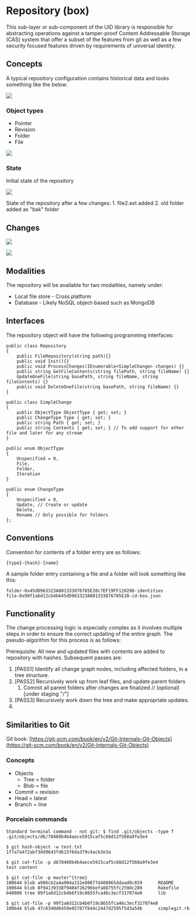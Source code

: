 # Repository (box)

This sub-layer or sub-component of the UID library is responsible for abstracting operations against a tamper-proof Content Addressable Storage (CAS) system that offer a subset of the features from git as well as a few security focused features driven by requirements of universal identity.

## Concepts

A typical repository configuration contains historical data and looks something like the below:

![](<../../../../.gitbook/assets/image (5).png>)

### **Object types**

* Pointer
* Revision
* Folder
* File

![](<../../../../.gitbook/assets/image (1).png>)

### State

Initial state of the repository

![](<../../../../.gitbook/assets/image (2).png>)

State of the repository after a few changes: 1. file2.ext added 2. old folder added as "bak" folder

## Changes

![](<../../../../.gitbook/assets/image (4).png>)

![](../../../../.gitbook/assets/image.png)

## Modalities

The repository will be available for two modalities, namely under:

* Local file store - Cross platform
* Database - Likely NoSQL object-based such as MongoDB

## Interfaces

The repository object will have the following programming interfaces:

```
public class Repository
{
    public FileRepository(string path){}
    public void Init(){}
    public void ProcessChanges(IEnumerable<SimpleChange> changes) {}
    public string GetFileContents(string filePath, string fileName) {}
    UpdateOneFile(string basePath, string fileName, string fileContents) {}
    public void DeleteOneFile(string basePath, string fileName) {}
} 
    
public class SimpleChange
{
    public ObjectType ObjectType { get; set; }
    public ChangeType Type { get; set; }
    public string Path { get; set; }
    public string Contents { get; set; } // To add support for other file and later for any stream
}

public enum ObjectType
{
    Unspecified = 0,
    File,
    Folder,
    Iteration
}

public enum ChangeType 
{ 
    Unspecified = 0,
    Update, // Create or update
    Delete, 
    Rename // Only possible for folders
};
```

## Conventions

Convention for contents of a folder entry are as follows:

```
{type}-{hash}-{name}
```

A sample folder entry containing a file and a folder will look something like this:

```
folder-0x45dD963323A801333876785E20c7EF19FF120208-identities
file-0x99f1a6d12cb4b645dD963323A801333876785E20-id-box.json
```

## Functionality

The change processing logic is especially complex as it involves multiple steps in order to ensure the correct updating of the entire graph. The pseudo-algorithm for this process is as follows:

Prerequisite: All new and updated files with contents are added to repository with hashes. Subsequent passes are:

1. \[PASS1] Identify all change graph nodes, including affected folders, in a tree structure.
2. \[PASS2] Recursively work up from leaf files, and update parent folders
   1. Commit all parent folders after changes are finalized // (optional) \[under staging "/"]
3. &#x20;\[PASS3] Recursively work down the tree and make appropriate updates.
4.

## Similarities to Git

Git book: [https://git-scm.com/book/en/v2/Git-Internals-Git-Objects](https://git-scm.com/book/en/v2/Git-Internals-Git-Objects)

### Concepts&#x20;

* Objects
  * Tree = folder
  * Blob = file
* Commit = revision
* Head = latest
* Branch = line&#x20;

### Porcelain commands

```
Standard terminal command - not git: $ find .git/objects -type f
.git/objects/d6/70460b4b4aece5915caf5c68d12f560a9fe3e4
 
$ git hash-object -w test.txt
1f7a7a472abf3dd9643fd615f6da379c4acb3e3a
 
$ git cat-file -p d670460b4b4aece5915caf5c68d12f560a9fe3e4
test content
 
$ git cat-file -p master^{tree}
100644 blob a906cb2a4a904a152e80877d4088654daad0c859      README
100644 blob 8f94139338f9404f26296befa88755fc2598c289      Rakefile
040000 tree 99f1a6d12cb4b6f19c8655fca46c3ecf317074e0      lib
 
$ git cat-file -p 99f1a6d12cb4b6f19c8655fca46c3ecf317074e0
100644 blob 47c6340d6459e05787f644c2447d2595f5d3a54b      simplegit.rb
```

&#x20;



&#x20;

&#x20;
